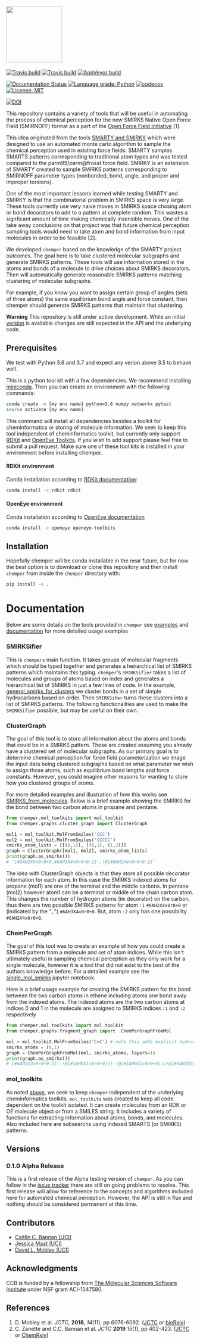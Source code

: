 # <img src="https://github.com/mobleylab/chemper/blob/master/chemper_logo.svg" height=150>

[![Travis build](https://img.shields.io/travis/MobleyLab/chemper/master.svg?logo=linux&logoColor=white)](https://travis-ci.org/MobleyLab/chemper)
[![Travis build](https://img.shields.io/travis/MobleyLab/chemper/master.svg?logo=apple&logoColor=white)](https://travis-ci.org/MobleyLab/chemper)
[![AppVeyor build](https://img.shields.io/travis/MobleyLab/chemper/master.svg?logo=windows&logoColor=white)](https://ci.appveyor.com/project/bannanc/chemper)

[![Documentation Status](https://readthedocs.org/projects/chemper/badge/?version=latest)](http://chemper.readthedocs.io/en/latest/?badge=latest)
[![Language grade: Python](https://img.shields.io/lgtm/grade/python/g/MobleyLab/chemper.svg?logo=lgtm&logoWidth=18)](https://lgtm.com/projects/g/MobleyLab/chemper/context:python)
[![codecov](https://codecov.io/gh/MobleyLab/chemper/branch/master/graph/badge.svg)](https://codecov.io/gh/MobleyLab/chemper)
[![License: MIT](https://img.shields.io/badge/License-MIT-yellow.svg)](https://opensource.org/licenses/MIT)

[![DOI](https://zenodo.org/badge/120546688.svg)](https://zenodo.org/badge/latestdoi/120546688)

This repository contains a variety of tools that will be useful in automating the process
of chemical perception for the new SMIRKS Native Open Force Field (SMIRNOFF) format
as a part of the [Open Force Field Initiative](http://openforcefield.org) [1].

This idea originated from the tools [SMARTY and SMIRKY](https://github.com/openforcefield/smarty) which
were designed to use an automated monte carlo algorithm to sample the chemical perception used
in existing force fields. SMARTY samples SMARTS patterns corresponding to traditional atom types and was
tested compared to the parm99/parm@frosst force field. SMIRKY is an extension of SMARTY created to sample SMIRKS
patterns corresponding to SMIRNOFF parameter types (nonbonded, bond, angle, and proper and improper torsions).

One of the most important lessons learned while testing SMARTY and SMIRKY is that the combinatorial problem
in SMIRKS space is very large. These tools currently use very naive moves in SMIRKS space chosing atom or
bond decorators to add to a pattern at complete random. This wastes a signficant amount of time making
chemically insensible moves. One of the take away conclusions on that project was that future chemical perception
sampling tools would need to take atom and bond information from input molecules in order to be feasible [2].

We developed `chemper` based on the knowledge of the SMARTY project outcomes.
The goal here is to take clustered molecular subgraphs and generate SMIRKS patterns.
These tools will use information stored in the atoms and bonds of a molecule to drive
choices about SMIRKS decorators. Then will automatically generate reasonable SMIRKS patterns
matching clustering of molecular subgraphs.

For example, if you know you want to assign certain group of angles (sets of three atoms)
the same equilibrium bond angle and force constant,
then chemper should generate SMIRKS patterns that maintain that clustering.

**Warning**
This repository is still under active development. While an initial [version](#versions) is available changes are still expected in the API and the underlying code.

## Prerequisites

We test with Python 3.6 and 3.7 and expect any verion above 3.5 to behave well.

This is a python tool kit with a few dependencies. We recommend installing
[miniconda](http://conda.pydata.org/miniconda.html). Then you can create an
environment with the following commands:

```bash
conda create -n [my env name] python=3.6 numpy networkx pytest
source activate [my env name]
```

This command will install all dependencies besides a toolkit for cheminformatics or storing of molecule
information. We seek to keep this tool independent of cheminformatics toolkit, but currently only support
[RDKit](http://www.rdkit.org/docs/index.html) and [OpenEye Toolkits](https://www.eyesopen.com/).
If you wish to add support please feel free to submit a pull request.
Make sure one of these tool kits is installed in your environment before installing chemper.

#### RDKit environment

Conda installation according to [RDKit documentation](http://www.rdkit.org/docs/Install.html):
```bash
conda install -c rdkit rdkit
```

#### OpenEye environment
Conda installation according to [OpenEye documentation](https://docs.eyesopen.com/toolkits/python/quickstart-python/linuxosx.html)
```bash
conda install -c openeye openeye-toolkits
```

## Installation

Hopefully chemper will be conda installable in the near future, but for now the best option
is to download or clone this repository and then install `chemper` from inside the `chemper` directory with:
```bash
pip install -e .
```

# Documentation

Below are some details on the tools provided in `chemper` see
[examples](https://github.com/MobleyLab/chemper/tree/master/examples) 
and [documentation](https://chemper.readthedocs.io/en/latest/)
for more detailed usage examples

### SMIRKSifier

This is `chempers` main function.
It takes groups of molecular fragments which should be typed together and generates a heirarchical list
of SMIRKS patterns which maintains this typing.
`chemper`'s `SMIRKSifier` takes a list of molecules and groups of atoms based on index and generates
a hierarchical list of SMIRKS in just a few lines of code.
In the example, [general_smirks_for_clusters](https://chemper.readthedocs.io/en/latest/examples/general_smirks_for_clusters.html)
we cluster bonds in a set of simple hydrocarbons based on order. Then `SMIRKSifer` turns these clusters into a list of SMIRKS patterns.
The following functionalities are used to make the `SMIRKSifier` possible, but may be useful on their own.

### ClusterGraph

The goal of this tool is to store all information about the atoms and bonds that could be in a SMIRKS pattern.
These are created assuming you already have a clustered set of molecular subgraphs. As our primary goal is to
determine chemical perception for force field parameterization we image the input data being clustered subgraphs
based on what parameter we wish to assign those atoms, such as equilibrium
bond lengths and force constants. However, you could imagine other reasons for wanting to store how you clustered groups
of atoms.

For more detailed examples and illustration of how this works see [SMIRKS_from_molecules](examples/using_cluster_graph/SMIRKS_from_molecules.ipynb).
Below is a brief example showing the SMIRKS for the bond between two carbon atoms in propane and pentane.

```python
from chemper.mol_toolkits import mol_toolkit
from chemper.graphs.cluster_graph import ClusterGraph

mol1 = mol_toolkit.MolFromSmiles('CCC')
mol2 = mol_toolkit.MolFromSmiles('CCCCC')
smirks_atom_lists = [[(0,1)], [(0,1), (1,2)]]
graph = ClusterGraph([mol1, mol2], smirks_atom_lists)
print(graph.as_smirks())
# '[#6AH2X4x0r0+0,#6AH3X4x0r0+0:1]-;!@[#6AH2X4x0r0+0:2]'
```

The idea with ClusterGraph objects is that they store all possible decorator information for each atom.
In this case the SMIRKS indexed atoms for propane (mol1) are one of the terminal and the middle carbons.
In pentane (mol2) however atom1 can be a terminal or middle of the chain carbon atom. This changes the number of
hydrogen atoms (`Hn` decorator) on the carbon, thus there are two possible SMIRKS patterns for atom `:1`
`#6AH2X4x0r0+0` or (indicated by the "`,`") `#6AH3X4x0r0+0`. But, atom `:2` only has one possibility `#6AH2X4x0r0+0`.

### ChemPerGraph

The goal of this tool was to create an example of how you could create a SMIRKS pattern from a
molecule and set of atom indices.
While this isn't ultimately useful in sampling chemical perception as they
only work for a single molecule, however it is a tool that did not exist to the best of the authors knowledge before.
For a detailed example see the [single_mol_smirks](examples/using_fragment_graph/single_mol_smirks.ipynb)
jupyter notebook.

Here is a brief usage example for creating the SMIRKS pattern for the bond between the two carbon
atoms in ethene including atoms one bond away from the indexed atoms. The indexed atoms are the two carbon
atoms at indices 0 and 1 in the molecule are assigned to SMIRKS indices `:1` and `:2` respectively

```python
from chemper.mol_toolkits import mol_toolkit
from chemper.graphs.fragment_graph import  ChemPerGraphFromMol

mol = mol_toolkit.MolFromSmiles('C=C') # note this adds explicit hydrogens to your molecule
smirks_atoms = (0,1)
graph = ChemPerGraphFromMol(mol, smirks_atoms, layers=1)
print(graph.as_smirks())
# [#6AH2X3x0r0+0:1](-!@[#1AH0X1x0r0+0])(-!@[#1AH0X1x0r0+0])=!@[#6AH2X3x0r0+0:2](-!@[#1AH0X1x0r0+0])-!@[#1AH0X1x0r0+0]
```

### mol\_toolkits

As noted [above](#installation), we seek to keep `chemper` independent of the underlying cheminformatics toolkits.
`mol_toolkits` was created to keep all code dependent on the toolkit isolated. It can create molecules from
an RDK or OE molecule object or from a SMILES string. It includes a variety of functions for extracting information
about atoms, bonds, and molecules. Also included here are subsearchs using indexed SMARTS (or SMIRKS) patterns.

## Versions

### 0.1.0 Alpha Release
This is a first release of the Alpha testing version of `chemper`. As you can follow in the [issue tracker](https://github.com/MobleyLab/chemper/issues) there are still
on going problems to resolve. This first release will allow for reference to the concepts and algorithms included here
for automated chemical perception. However, the API is still in flux and nothing should be considered permanent at this time.

## Contributors

* [Caitlin C. Bannan (UCI)](https://github.com/bannanc)
* [Jessica Maat (UCI)](https://github.com/jmaat)
* [David L. Mobley (UCI)](https://github.com/davidlmobley)

## Acknowledgments

CCB is funded by a fellowship from [The Molecular Sciences Software Institute](http://molssi.org/) under NSF grant ACI-1547580.

## References

1. D. Mobley et al. _JCTC,_ **2018**, _14_(11), pp 6076-6092. ([JCTC](http://doi.org/10.1021/acs.jctc.8b00640) or [bioRxiv](http://doi.org/10.1101/286542))
2. C. Zanette and C.C. Bannan et al. _JCTC_ **2019** _15_(1), pp 402-423. ([JCTC](https://doi.org/10.1021/acs.jctc.8b00821) or [ChemRxiv](https://doi.org/10.26434/chemrxiv.6230627.v1))
